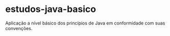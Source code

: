# estudos-java-basico
Aplicação a nível básico dos princípios de Java em conformidade com suas convenções.
